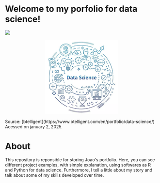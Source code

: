 # Welcome to my porfolio for data science!

[<img src="https://img.shields.io/badge/Author-JoaoLucas-f39f37">](https://www.linkedin.com/in/jo%C3%A3o-lucas-42407b35/)

<p align="center">
<img src="readme_banner.webp" width="240">
<br>
</p>
<p>
Source: [btelligent](https://www.btelligent.com/en/portfolio/data-science/) Acessed on january 2, 2025.
</p>

# About
This repository is reponsible for storing Joao's portfolio. Here, you can see different project examples, with simple explanation, using softwares as R and Python for data science. 
Furthermore, I tell a little about my story and talk about some of my skills developed over time.


